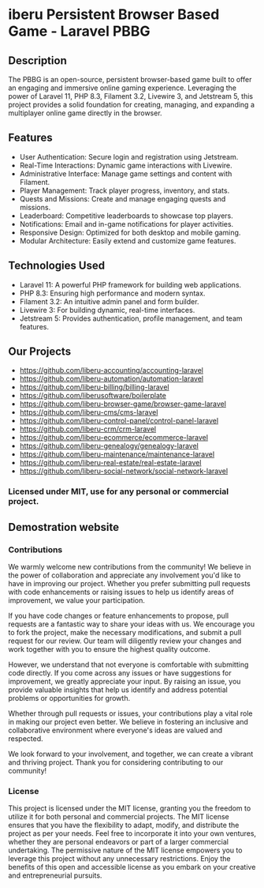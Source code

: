 # iberu Persistent Browser Based Game - Laravel PBBG

## Description
The PBBG is an open-source, persistent browser-based game built to offer an engaging and immersive online gaming experience. Leveraging the power of Laravel 11, PHP 8.3, Filament 3.2, Livewire 3, and Jetstream 5, this project provides a solid foundation for creating, managing, and expanding a multiplayer online game directly in the browser.

## Features

* User Authentication: Secure login and registration using Jetstream.
* Real-Time Interactions: Dynamic game interactions with Livewire.
* Administrative Interface: Manage game settings and content with Filament.
* Player Management: Track player progress, inventory, and stats.
* Quests and Missions: Create and manage engaging quests and missions.
* Leaderboard: Competitive leaderboards to showcase top players.
* Notifications: Email and in-game notifications for player activities.
* Responsive Design: Optimized for both desktop and mobile gaming.
* Modular Architecture: Easily extend and customize game features.

## Technologies Used

* Laravel 11: A powerful PHP framework for building web applications.
* PHP 8.3: Ensuring high performance and modern syntax.
* Filament 3.2: An intuitive admin panel and form builder.
* Livewire 3: For building dynamic, real-time interfaces.
* Jetstream 5: Provides authentication, profile management, and team features.


## Our Projects

* https://github.com/liberu-accounting/accounting-laravel
* https://github.com/liberu-automation/automation-laravel
* https://github.com/liberu-billing/billing-laravel
* https://github.com/liberusoftware/boilerplate
* https://github.com/liberu-browser-game/browser-game-laravel
* https://github.com/liberu-cms/cms-laravel
* https://github.com/liberu-control-panel/control-panel-laravel
* https://github.com/liberu-crm/crm-laravel
* https://github.com/liberu-ecommerce/ecommerce-laravel
* https://github.com/liberu-genealogy/genealogy-laravel
* https://github.com/liberu-maintenance/maintenance-laravel
* https://github.com/liberu-real-estate/real-estate-laravel
* https://github.com/liberu-social-network/social-network-laravel

### Licensed under MIT, use for any personal or commercial project.

<!--/h-->

## Demostration website
<!--/h-->

### Contributions

We warmly welcome new contributions from the community! We believe in the power of collaboration and appreciate any involvement you'd like to have in improving our project. Whether you prefer submitting pull requests with code enhancements or raising issues to help us identify areas of improvement, we value your participation.

If you have code changes or feature enhancements to propose, pull requests are a fantastic way to share your ideas with us. We encourage you to fork the project, make the necessary modifications, and submit a pull request for our review. Our team will diligently review your changes and work together with you to ensure the highest quality outcome.

However, we understand that not everyone is comfortable with submitting code directly. If you come across any issues or have suggestions for improvement, we greatly appreciate your input. By raising an issue, you provide valuable insights that help us identify and address potential problems or opportunities for growth.

Whether through pull requests or issues, your contributions play a vital role in making our project even better. We believe in fostering an inclusive and collaborative environment where everyone's ideas are valued and respected.

We look forward to your involvement, and together, we can create a vibrant and thriving project. Thank you for considering contributing to our community!
<!--/h-->

### License

This project is licensed under the MIT license, granting you the freedom to utilize it for both personal and commercial projects. The MIT license ensures that you have the flexibility to adapt, modify, and distribute the project as per your needs. Feel free to incorporate it into your own ventures, whether they are personal endeavors or part of a larger commercial undertaking. The permissive nature of the MIT license empowers you to leverage this project without any unnecessary restrictions. Enjoy the benefits of this open and accessible license as you embark on your creative and entrepreneurial pursuits.
<!--/h-->

